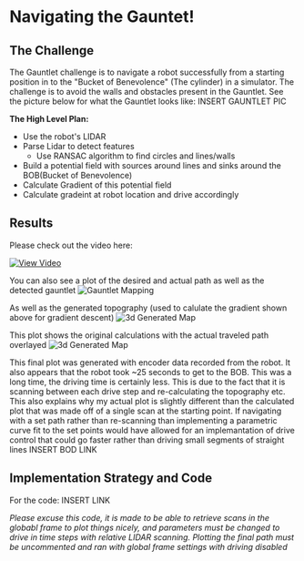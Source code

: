 # Navigating the Gauntet!
## The Challenge
The Gauntlet challenge is to navigate a robot successfully from a starting position in to the "Bucket of Benevolence" (The cylinder) in a simulator. The challenge is to avoid the walls and obstacles present in the Gauntlet. See the picture below for what the Gauntlet looks like:
INSERT GAUNTLET PIC

__The High Level Plan:__
* Use the robot's LIDAR
* Parse Lidar to detect features
    * Use RANSAC algorithm to find circles and lines/walls
* Build a potential field with sources around lines and sinks around the BOB(Bucket of Benevolence)
* Calculate Gradient of this potential field
* Calculate gradeint at robot location and drive accordingly


## Results
Please check out the video here:

[![View Video](http://img.youtube.com/vi/B3F49UcYbRM/0.jpg)](http://www.youtube.com/watch?v=B3F49UcYbRM "Navigating the Gauntlet")

You can also see a plot of the desired and actual path as well as the detected gauntlet 
![Gauntlet Mapping](../master/gauntlet/pics/gauntletMapping.png)

As well as the generated topography (used to calulate the gradient shown above for gradient descent)
![3d Generated Map](../master/gauntlet/pics/Gauntlet%20Mesh.png)

This plot shows the original calculations with the actual traveled path overlayed
![3d Generated Map](../master/gauntlet/pics/actualpath.png)

This final plot was generated with encoder data recorded from the robot. It also appears that the robot took ~25 seconds to get to the BOB. This was a long time, the driving time is certainly less. This is due to the fact that it is scanning between each drive step and re-calculating the topography etc. This also explains why my actual plot is slightly different than the calculated plot that was made off of a single scan at the starting point. If navigating with a set path rather than re-scanning than implementing a parametric curve fit to the set points would have allowed for an implemantation of drive control that could go faster rather than driving small segments of straight lines INSERT BOD LINK


## Implementation Strategy and Code
For the code: INSERT LINK

*Please excuse this code, it is made to be able to retrieve scans in the globabl frame to plot things nicely, and parameters must be changed to drive in time steps with relative LIDAR scanning. Plotting the final path must be uncommented and ran with global frame settings with driving disabled*


